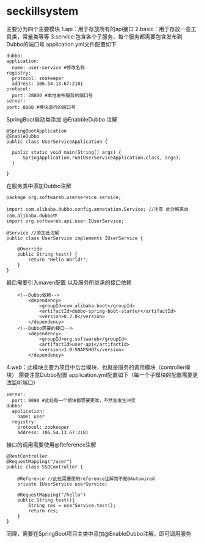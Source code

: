 # seckillsystem
主要分为四个主要模块
1.api：用于存放所有的api接口
2.basic：用于存放一些工具类，常量类等等
3.service:包含各个子服务，每个服务都需要包含发布到Dubbo的端口号
  application.yml文件配置如下
  ~~~
  dubbo:
  application:
    name: user-service #修改名称
  registry:
    protocol: zookeeper
    address: 106.54.13.67:2181
  protocol:
    port: 28800 #本地发布服务的端口号
server:
  port: 8080 #模块运行的端口号
  ~~~
  SpringBoot启动类添加 @EnabbleDubbo 注解
  ~~~
@SpringBootApplication
@EnableDubbo
public class UserServiceApplication {

    public static void main(String[] args) {
        SpringApplication.run(UserServiceApplication.class, args);
    }

}
~~~
在服务类中添加Dubbo注解
~~~
package org.softwareb.userservice.service;

import com.alibaba.dubbo.config.annotation.Service; //注意 此注解来自com.alibaba.dubbo中
import org.softwareb.api.user.IUserService;

@Service //添加此注解
public class UserService implements IUserService {

    @Override
    public String test() {
        return "Hello World!";
    }
}
~~~
最后需要引入maven配置 以及服务所继承的接口依赖
~~~
    <!--Dubbo依赖-->
        <dependency>
            <groupId>com.alibaba.boot</groupId>
            <artifactId>dubbo-spring-boot-starter</artifactId>
            <version>0.2.0</version>
        </dependency>
    <!--Dubbo需要的接口-->
        <dependency>
            <groupId>org.softwareb</groupId>
            <artifactId>user-api</artifactId>
            <version>1.0-SNAPSHOT</version>
        </dependency>
~~~

4.web：此模块主要为项目中后台模块，也就是服务的调用模块（controller模块）
需要注意Dubbo配置 application.yml配置如下（每一个子模块的配置需要更改监听端口）
~~~
server:
  port: 9090 #此处每一个模块都需要更改，不然会发生冲突
dubbo:
  application:
    name: user
  registry:
    protocol: zookeeper
    address: 106.54.13.67:2181
~~~
接口的调用需要使用@Reference注解
~~~
@RestController
@RequestMapping("/user")
public class SSOController {

    @Reference //此处需要使用reference注解而不是@Autowired
    private IUserService userService;

    @RequestMapping("/hello")
    public String test(){
        String res = userService.test();
        return res;
    }
}
~~~
同理，需要在SpringBoot项目主类中添加@EnableDubbo注解，即可调用服务
